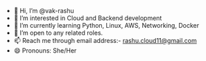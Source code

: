 - 👋 Hi, I’m @vak-rashu
- 👀 I’m interested in Cloud and Backend development
- 🌱 I’m currently learning Python, Linux, AWS, Networking, Docker
- 💞️ I’m open to any related roles.
- 📫 Reach me through email address:- rashu.cloud11@gmail.com
- 😄 Pronouns: She/Her

<!---
vak-rashu/vak-rashu is a ✨ special ✨ repository because its `README.md` (this file) appears on your GitHub profile.
You can click the Preview link to take a look at your changes.
--->
